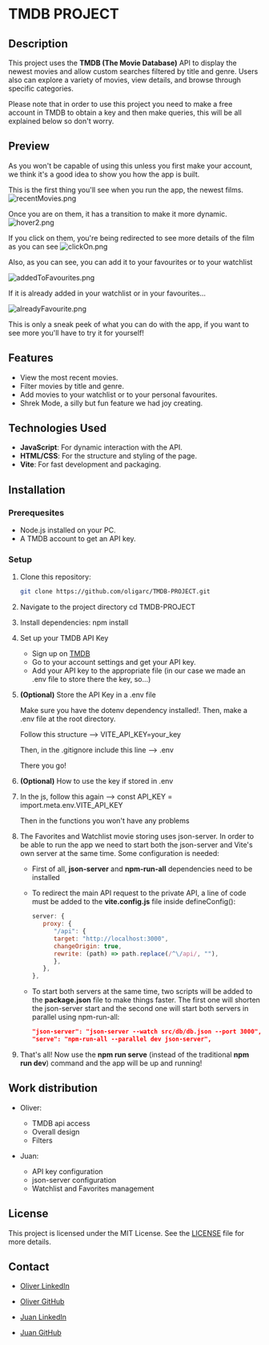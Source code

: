 # TMDB PROJECT

## Description

This project uses the **TMDB (The Movie Database)** API to display the newest movies and allow custom searches filtered by title  and genre. 
Users also can explore a variety of movies, view details, and browse through specific categories.

Please note that in order to use this project you need to make a free account in TMDB to obtain a key and then make queries, this will be all explained below so don't worry.

## Preview

As you won't be capable of using this unless you first make your account, we think it's a good idea to show you how the app is built.

This is the first thing you'll see when you run the app, the newest films.
![recentMovies.png](src/img/recentMovies.png)

Once you are on them, it has a transition to make it more dynamic.
![hover2.png](src/img/hover2.png)

If you click on them, you're being redirected to see more details of the film as you can see
![clickOn.png](src/img/clickOn.png)

Also, as you can see, you can add it to your favourites or to your watchlist

![addedToFavourites.png](src/img/addedToFavourites.png)

If it is already added in your watchlist or in your favourites...

![alreadyFavourite.png](src/img/alreadyFavourite.png)

This is only a sneak peek of what you can do with the app, if you want to see more you'll have to try it for yourself!

## Features

- View the most recent movies.
- Filter movies by title and genre.
- Add movies to your watchlist or to your personal favourites.
- Shrek Mode, a silly but fun feature we had joy creating.

## Technologies Used

- **JavaScript**: For dynamic interaction with the API.
- **HTML/CSS**: For the structure and styling of the page.
- **Vite**: For fast development and packaging.

## Installation

### Prerequesites

- Node.js installed on your PC.
- A TMDB account to get an API key.

### Setup

1. Clone this repository:
   ```bash
   git clone https://github.com/oligarc/TMDB-PROJECT.git
2. Navigate to the project directory
   cd TMDB-PROJECT
3. Install dependencies:
   npm install
4. Set up your TMDB API Key
   - Sign up on [TMDB](https://www.themoviedb.org/)
   - Go to your account settings and get your API key.
   - Add your API key to the appropriate file (in our case we made an .env file to store there the key, so...)
5. **(Optional)** Store the API Key in a .env file  
   
   Make sure you have the dotenv dependency installed!. Then, make a .env file at the root directory. 

   Follow this structure --> VITE_API_KEY=your_key  

   Then, in the .gitignore include this line --> .env  

   There you go!
6. **(Optional)** How to use the key if stored in .env  
7. 
   In the js, follow this again --> const API_KEY = import.meta.env.VITE_API_KEY  
   
   Then in the functions you won't have any problems
8. The Favorites and Watchlist movie storing uses json-server. In order to be able to run the app we need to start both the json-server and Vite's own server at the same time. Some configuration is needed:

   - First of all, **json-server** and **npm-run-all** dependencies need to be installed

   - To redirect the main API request to the private API, a line of code must be added to the **vite.config.js** file inside defineConfig():

      ```javascript
      server: {
         proxy: {
            "/api": {
            target: "http://localhost:3000",
            changeOrigin: true,
            rewrite: (path) => path.replace(/^\/api/, ""),
            },
         },
      },

   - To start both servers at the same time, two scripts will be added to the **package.json** file to make things faster. The first one will shorten the json-server start and the second one will start both servers in parallel using npm-run-all:

      ```json
      "json-server": "json-server --watch src/db/db.json --port 3000",
      "serve": "npm-run-all --parallel dev json-server",

9. That's all! Now use the **npm run serve** (instead of the traditional **npm run dev**) command and the app will be up and running!


## Work distribution
- Oliver: 
   - TMDB api access
   - Overall design
   - Filters

- Juan: 
   - API key configuration
   - json-server configuration
   - Watchlist and Favorites management

## License

This project is licensed under the MIT License. See the [LICENSE](LICENSE) file for more details.

## Contact

- [Oliver LinkedIn](https://www.linkedin.com/in/oliver-garcia)
- [Oliver GitHub](https://github.com/olivergarcia)

- [Juan LinkedIn](https://www.linkedin.com/in/juan-villoslada-jimenez/)
- [Juan GitHub](https://github.com/jvillos)
